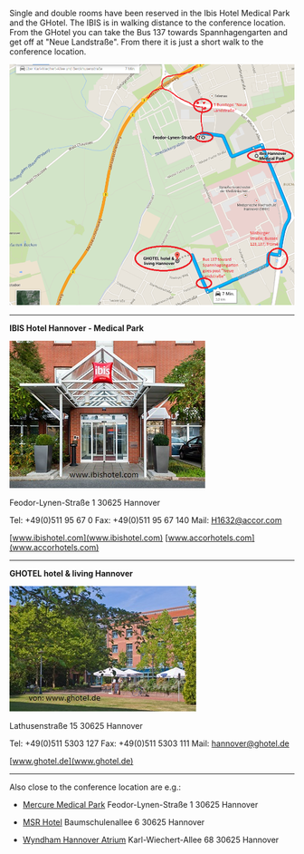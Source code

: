 Single and double rooms have been reserved in the Ibis Hotel Medical Park and the GHotel.
The IBIS is in walking distance to the conference location. From the GHotel you can take the Bus 137 towards Spannhagengarten and get off at "Neue Landstraße". From there it is just a short walk to the conference location.

![Map](maps.png)
***
**IBIS Hotel Hannover - Medical Park**

![IBIS](ibis.jpg)

Feodor-Lynen-Straße 1
30625 Hannover

Tel: +49(0)511 95 67 0
Fax: +49(0)511 95 67 140
Mail: H1632@accor.com

[www.ibishotel.com](www.ibishotel.com)
[www.accorhotels.com](www.accorhotels.com)




****
**GHOTEL hotel & living Hannover**

![GHotel](ghotel.jpg)

Lathusenstraße 15
30625 Hannover

Tel: +49(0)511 5303 127
Fax: +49(0)511 5303 111
Mail: hannover@ghotel.de

[www.ghotel.de](www.ghotel.de)

*****
Also close to the conference location are e.g.:

* [Mercure Medical Park](http://www.mercure.com/de/hotel-1631-mercure-hotel-hannover-medical-park/location.shtml)
Feodor-Lynen-Straße 1
30625 Hannover

* [MSR Hotel](http://www.hotel.de/de/msr-hotel/hotel-51188/)
Baumschulenallee 6
30625 Hannover

* [Wyndham Hannover Atrium](http://www.wyndhamhotelgroup.de/hotels/germany/hannover/wyndham-hannover-atrium/hotel-overview?partner_id=&hotel_id=47278&campaign_code=&propId=WY47278&checkout_date&brand_id=WY&children=0&corporate_id=&useWRPoints=false&ratePlan=&teens=0&affiliate_id=&iata=&rate_code=&adults=1&checkin_date&rooms=1)
Karl-Wiechert-Allee 68
30625 Hannover
